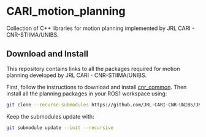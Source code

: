 # CARI_motion_planning
Collection of C++ libraries for motion planning implemented by JRL CARI - CNR-STIIMA/UNIBS.

## Download and Install
This repository contains links to all the packages required for motion planning developed by JRL CARI - CNR-STIIMA/UNIBS.

First, follow the instructions to download and install [cnr_common](https://github.com/JRL-CARI-CNR-UNIBS/cnr_common).
Then install all the planning packages in your ROS1 workspace using:
```bash
git clone --recurse-submodules https://github.com/JRL-CARI-CNR-UNIBS/JRL-CARI_motion_planning.git 
```
Keep the submodules update with:
```bash
git submodule update --init --recursive
```